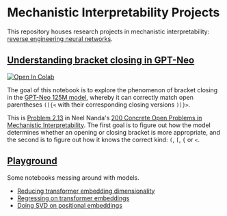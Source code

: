 Mechanistic Interpretability Projects
=====================================

This repository houses research projects in mechanistic interpretability: [reverse engineering neural networks](https://transformer-circuits.pub/2022/mech-interp-essay/index.html).


## [Understanding bracket closing in GPT-Neo](/bracket-closing.ipynb)

[![Open In Colab](https://colab.research.google.com/assets/colab-badge.svg)](https://colab.research.google.com/github/SamAdamDay/mechanistic-interpretability-projects/blob/main/bracket-closing.ipynb)

The goal of this notebook is to explore the phenomenon of bracket closing in the [GPT-Neo 125M model](https://www.eleuther.ai/artifacts/gpt-neo), whereby it can correctly match open parentheses `([{<` with their corresponding closing versions `)]}>`.

This is [Problem 2.13](https://www.alignmentforum.org/s/yivyHaCAmMJ3CqSyj/p/XNjRwEX9kxbpzWFWd#block71) in Neel Nanda's [200 Concrete Open Problems in Mechanistic Interpretability](https://www.alignmentforum.org/posts/LbrPTJ4fmABEdEnLf/200-concrete-open-problems-in-mechanistic-interpretability). The first goal is to figure out how the model determines whether an opening or closing bracket is more appropriate, and the second is to figure out how it knows the correct kind: `(`, `[`, `{` or `<`.


## [Playground](/playground/)

Some notebooks messing around with models.
- [Reducing transformer embedding dimensionality](/playground/token-embed-dim.ipynb)
- [Regressing on transformer embeddings](/playground/token-embed-regression.ipynb)
- [Doing SVD on positional embeddings](/playground/pos-embed-svd.ipynb)